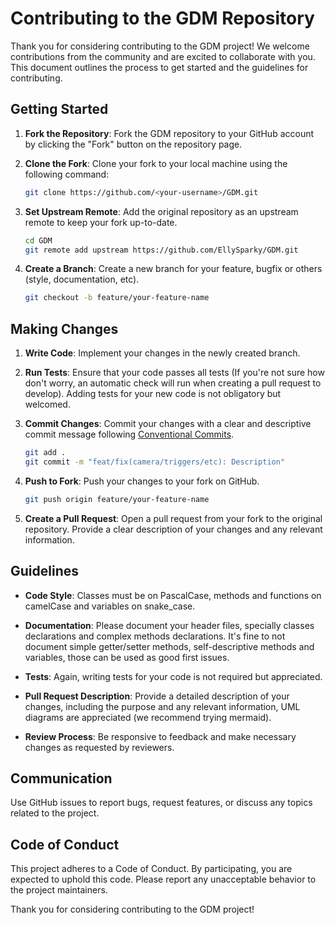 # Contributing to the GDM Repository

Thank you for considering contributing to the GDM project! We welcome contributions from the community and are excited
to collaborate with you. This document outlines the process to get started and the guidelines for contributing.

## Getting Started

1. **Fork the Repository**: Fork the GDM repository to your GitHub account by clicking the "Fork" button on the repository page.

2. **Clone the Fork**: Clone your fork to your local machine using the following command:
    ```bash
    git clone https://github.com/<your-username>/GDM.git
    ```

3. **Set Upstream Remote**: Add the original repository as an upstream remote to keep your fork up-to-date.
    ```bash
    cd GDM
    git remote add upstream https://github.com/EllySparky/GDM.git
    ```

4. **Create a Branch**: Create a new branch for your feature, bugfix or others (style, documentation, etc).
    ```bash
    git checkout -b feature/your-feature-name
    ```

## Making Changes

1. **Write Code**: Implement your changes in the newly created branch.

2. **Run Tests**: Ensure that your code passes all tests (If you're not sure how don't worry, an automatic check will run when creating a pull request to develop). Adding tests for your new code is not obligatory but welcomed.

3. **Commit Changes**: Commit your changes with a clear and descriptive commit message following [Conventional Commits](https://www.conventionalcommits.org/en/v1.0.0/).
    ```bash
    git add .
    git commit -m "feat/fix(camera/triggers/etc): Description"
    ```

4. **Push to Fork**: Push your changes to your fork on GitHub.
    ```bash
    git push origin feature/your-feature-name
    ```

5. **Create a Pull Request**: Open a pull request from your fork to the original repository. Provide a clear description of your changes and any relevant information.

## Guidelines

- **Code Style**: Classes must be on PascalCase, methods and functions on camelCase and variables on snake_case.

- **Documentation**: Please document your header files, specially classes declarations and complex methods declarations. It's fine to not document simple getter/setter methods, self-descriptive methods and variables, those can be used as good first issues.

- **Tests**: Again, writing tests for your code is not required but appreciated.

- **Pull Request Description**: Provide a detailed description of your changes, including the purpose and any relevant information, UML diagrams are appreciated (we recommend trying mermaid).

- **Review Process**: Be responsive to feedback and make necessary changes as requested by reviewers.

## Communication

Use GitHub issues to report bugs, request features, or discuss any topics related to the project.

## Code of Conduct

This project adheres to a Code of Conduct. By participating, you are expected to uphold this code. Please report any unacceptable behavior to the project maintainers.

Thank you for considering contributing to the GDM project!
